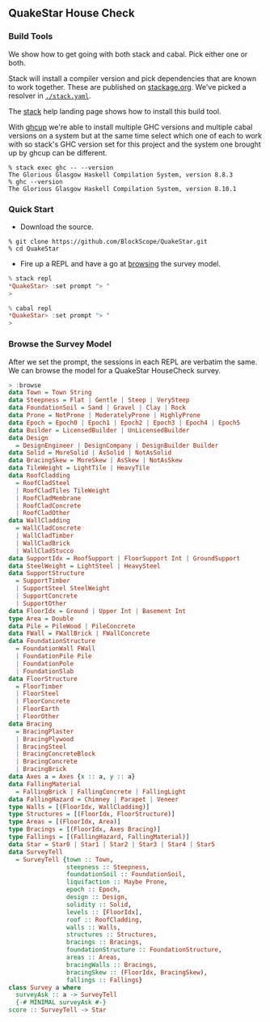 ## QuakeStar House Check

### Build Tools

We show how to get going with both stack and cabal. Pick either one or both.

Stack will install a compiler version and pick dependencies that are known to
work together. These are published on
[stackage.org](https://www.stackage.org/). We've picked a resolver in
[`./stack.yaml`](/stack.yaml).

The [stack](https://haskellstack.org) help landing page shows how to install
this build tool.

With [ghcup](https://www.haskell.org/ghcup/) we're able to install multiple GHC
versions and multiple cabal versions on a system but at the same time select
which one of each to work with so stack's GHC version set for this project and
the system one brought up by ghcup can be different.

```
% stack exec ghc -- --version
The Glorious Glasgow Haskell Compilation System, version 8.8.3
% ghc --version
The Glorious Glasgow Haskell Compilation System, version 8.10.1
```

### Quick Start

* Download the source.
```
% git clone https://github.com/BlockScope/QuakeStar.git
% cd QuakeStar
```

* Fire up a REPL and have a go at [browsing](#browsing) the survey model.

```haskell
% stack repl
*QuakeStar> :set prompt "> "
>
```

```haskell
% cabal repl
*QuakeStar> :set prompt "> "
>
```

### <a name="browsing">Browse the Survey Model</a>
After we set the prompt, the sessions in each REPL are verbatim the same. We
can browse the model for a QuakeStar HouseCheck survey.
```haskell
> :browse
data Town = Town String
data Steepness = Flat | Gentle | Steep | VerySteep
data FoundationSoil = Sand | Gravel | Clay | Rock
data Prone = NotProne | ModeratelyProne | HighlyProne
data Epoch = Epoch0 | Epoch1 | Epoch2 | Epoch3 | Epoch4 | Epoch5
data Builder = LicensedBuilder | UnLicensedBuilder
data Design
  = DesignEngineer | DesignCompany | DesignBuilder Builder
data Solid = MoreSolid | AsSolid | NotAsSolid
data BracingSkew = MoreSkew | AsSkew | NotAsSkew
data TileWeight = LightTile | HeavyTile
data RoofCladding
  = RoofCladSteel
  | RoofCladTiles TileWeight
  | RoofCladMembrane
  | RoofCladConcrete
  | RoofCladOther
data WallCladding
  = WallCladConcrete
  | WallCladTimber
  | WallCladBrick
  | WallCladStucco
data SupportIdx = RoofSupport | FloorSupport Int | GroundSupport
data SteelWeight = LightSteel | HeavySteel
data SupportStructure
  = SupportTimber
  | SupportSteel SteelWeight
  | SupportConcrete
  | SupportOther
data FloorIdx = Ground | Upper Int | Basement Int
type Area = Double
data Pile = PileWood | PileConcrete
data FWall = FWallBrick | FWallConcrete
data FoundationStructure
  = FoundationWall FWall
  | FoundationPile Pile
  | FoundationPole
  | FoundationSlab
data FloorStructure
  = FloorTimber
  | FloorSteel
  | FloorConcrete
  | FloorEarth
  | FloorOther
data Bracing
  = BracingPlaster
  | BracingPlywood
  | BracingSteel
  | BracingConcreteBlock
  | BracingConcrete
  | BracingBrick
data Axes a = Axes {x :: a, y :: a}
data FallingMaterial
  = FallingBrick | FallingConcrete | FallingLight
data FallingHazard = Chimney | Parapet | Veneer
type Walls = [(FloorIdx, WallCladding)]
type Structures = [(FloorIdx, FloorStructure)]
type Areas = [(FloorIdx, Area)]
type Bracings = [(FloorIdx, Axes Bracing)]
type Fallings = [(FallingHazard, FallingMaterial)]
data Star = Star0 | Star1 | Star2 | Star3 | Star4 | Star5
data SurveyTell
  = SurveyTell {town :: Town,
                steepness :: Steepness,
                foundationSoil :: FoundationSoil,
                liquifaction :: Maybe Prone,
                epoch :: Epoch,
                design :: Design,
                solidity :: Solid,
                levels :: [FloorIdx],
                roof :: RoofCladding,
                walls :: Walls,
                structures :: Structures,
                bracings :: Bracings,
                foundationStructure :: FoundationStructure,
                areas :: Areas,
                bracingWalls :: Bracings,
                bracingSkew :: (FloorIdx, BracingSkew),
                fallings :: Fallings}
class Survey a where
  surveyAsk :: a -> SurveyTell
  {-# MINIMAL surveyAsk #-}
score :: SurveyTell -> Star
```
